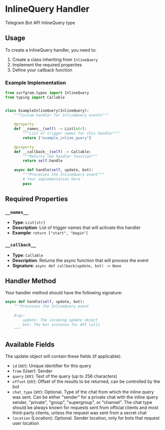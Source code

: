 # InlineQuery Handler

Telegram Bot API InlineQuery type

## Usage

To create a InlineQuery handler, you need to:

1. Create a class inheriting from `InlineQuery`
2. Implement the required properties
3. Define your callback function

### Example Implementation

```python
from surfgram.types import InlineQuery
from typing import Callable


class ExampleInlineQuery(InlineQuery):
    """Custom handler for InlineQuery events"""
    
    @property
    def __names__(self) -> List[str]:
        """List of trigger names for this handler"""
        return ["example_inline_query"]
    
    @property
    def __callback__(self) -> Callable:
        """Returns the handler function"""
        return self.handle
    
    async def handle(self, update, bot):
        """Processes the InlineQuery event"""
        # Your implementation here
        pass
```

## Required Properties

### `__names__`
- **Type**: `List[str]`
- **Description**: List of trigger names that will activate this handler
- **Example**: `return ["start", "begin"]`

### `__callback__`
- **Type**: `Callable`
- **Description**: Returns the async function that will process the event
- **Signature**: `async def callback(update, bot) -> None`

## Handler Method

Your handler method should have the following signature:

```python
async def handle(self, update, bot):
    """Processes the InlineQuery event
    
    Args:
        update: The incoming update object
        bot: The bot instance for API calls
    """
```

## Available Fields

The update object will contain these fields (if applicable):

- `id` (str): Unique identifier for this query
- `from` (User): Sender
- `query` (str): Text of the query (up to 256 characters)
- `offset` (str): Offset of the results to be returned, can be controlled by the bot
- `chat_type` (str): Optional. Type of the chat from which the inline query was sent. Can be either "sender" for a private chat with the inline query sender, "private", "group", "supergroup", or "channel". The chat type should be always known for requests sent from official clients and most third-party clients, unless the request was sent from a secret chat
- `location` (Location): Optional. Sender location, only for bots that request user location
